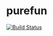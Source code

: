 # purefun
[![Build Status](https://travis-ci.org/fthomas/purefun.svg?branch=master)](https://travis-ci.org/fthomas/purefun)
